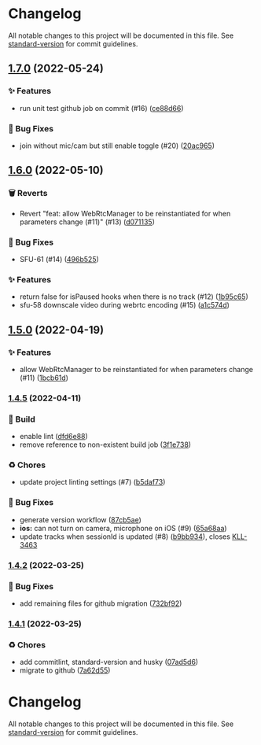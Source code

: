 # Changelog

All notable changes to this project will be documented in this file. See [standard-version](https://github.com/conventional-changelog/standard-version) for commit guidelines.

## [1.7.0](https://github.com/KL-Engineering/kidsloop-live-state/branches/compare/v1.7.0%0Dv1.6.0) (2022-05-24)


### ✨ Features

* run unit test github job on commit (#16) ([ce88d66](https://github.com/KL-Engineering/kidsloop-live-state/commits/ce88d665b04112293dd1320c7048ed034f155b23))


### 🐛 Bug Fixes

* join without mic/cam but still enable toggle (#20) ([20ac965](https://github.com/KL-Engineering/kidsloop-live-state/commits/20ac96550540bfbf22d4f6faa6b95bc78711bb1b))

## [1.6.0](https://github.com/KL-Engineering/kidsloop-live-state/branches/compare/v1.6.0%0Dv1.5.0) (2022-05-10)


### 🗑 Reverts

* Revert "feat: allow WebRtcManager to be reinstantiated for when parameters change (#11)" (#13) ([d071135](https://github.com/KL-Engineering/kidsloop-live-state/commits/d0711351916d5227521141f7ad515fa7362adbd5))


### 🐛 Bug Fixes

* SFU-61 (#14) ([496b525](https://github.com/KL-Engineering/kidsloop-live-state/commits/496b525dc5afedb6cd9fcac476739f985e0e7f68))


### ✨ Features

* return false for isPaused hooks when there is no track (#12) ([1b95c65](https://github.com/KL-Engineering/kidsloop-live-state/commits/1b95c65ba224b7df350512b9143a2a6468c9c813))
* sfu-58 downscale video during webrtc encoding (#15) ([a1c574d](https://github.com/KL-Engineering/kidsloop-live-state/commits/a1c574dbe2bc83fed05cd7ef8508982e6238a72b))

## [1.5.0](https://github.com/KL-Engineering/kidsloop-live-state/branches/compare/v1.5.0%0Dv1.4.5) (2022-04-19)


### ✨ Features

* allow WebRtcManager to be reinstantiated for when parameters change (#11) ([1bcb61d](https://github.com/KL-Engineering/kidsloop-live-state/commits/1bcb61db0e712b41335e20c4cb702e3049d4188b))

### [1.4.5](https://github.com/KL-Engineering/kidsloop-live-state/branches/compare/v1.4.5%0Dv1.4.4) (2022-04-11)


### 🔨 Build

* enable lint ([dfd6e88](https://github.com/KL-Engineering/kidsloop-live-state/commits/dfd6e88ba2af583c78113c24765c7607848e23ca))
* remove reference to non-existent build job ([3f1e738](https://github.com/KL-Engineering/kidsloop-live-state/commits/3f1e738f65d7e19c65479db36f3de8ef898743be))


### ♻️ Chores

* update project linting settings (#7) ([b5daf73](https://github.com/KL-Engineering/kidsloop-live-state/commits/b5daf738cb41b7353b6877ba282b4f256fc7495e))


### 🐛 Bug Fixes

* generate version workflow ([87cb5ae](https://github.com/KL-Engineering/kidsloop-live-state/commits/87cb5ae866ffb1ae236b3df435472967f97d4eb4))
* **ios:** can not turn on camera, microphone on iOS (#9) ([65a68aa](https://github.com/KL-Engineering/kidsloop-live-state/commits/65a68aae7430462dd55a96b4fefd7fef7b55808d))
* update tracks when sessionId is updated (#8) ([b9bb934](https://github.com/KL-Engineering/kidsloop-live-state/commits/b9bb9346a9f42b6853de0447002193db22343cf5)), closes [KLL-3463](https://calmisland.atlassian.net/browse/KLL-3463)

### [1.4.2](https://github.com/KL-Engineering/kidsloop-live-state/compare/v1.4.1...v1.4.2) (2022-03-25)


### 🐛 Bug Fixes

* add remaining files for github migration ([732bf92](https://github.com/KL-Engineering/kidsloop-live-state/commit/732bf9257b7eebf1a45016959f6306b840adb1ee))

### [1.4.1](https://bitbucket.org/calmisland/kidsloop-live-state/compare/v1.4.0...v1.4.1) (2022-03-25)


### ♻️ Chores

* add commitlint, standard-version and husky ([07ad5d6](https://bitbucket.org/calmisland/kidsloop-live-state/commit/07ad5d67e1758143a13bf2362f69a6d155756c98))
* migrate to github ([7a62d55](https://bitbucket.org/calmisland/kidsloop-live-state/commit/7a62d557db9e312d7d796ca8c5bb5ba1a044b228))

# Changelog

All notable changes to this project will be documented in this file. See [standard-version](https://github.com/conventional-changelog/standard-version) for commit guidelines.
